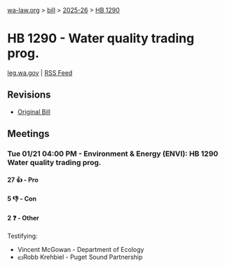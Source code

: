 [wa-law.org](/) > [bill](/bill/) > [2025-26](/bill/2025-26/) > [HB 1290](/bill/2025-26/hb/1290/)

# HB 1290 - Water quality trading prog.
[leg.wa.gov](https://app.leg.wa.gov/billsummary?BillNumber=1290&Year=2025&Initiative=false) | [RSS Feed](./rss.xml)

## Revisions
* [Original Bill](1/)

## Meetings
### Tue 01/21 04:00 PM - Environment & Energy (ENVI): HB 1290 Water quality trading prog.
#### 27 👍 - Pro

#### 5 👎 - Con

#### 2 ❓ - Other
Testifying:
* Vincent McGowan - Department of Ecology
* 💵Robb Krehbiel - Puget Sound Partnership

